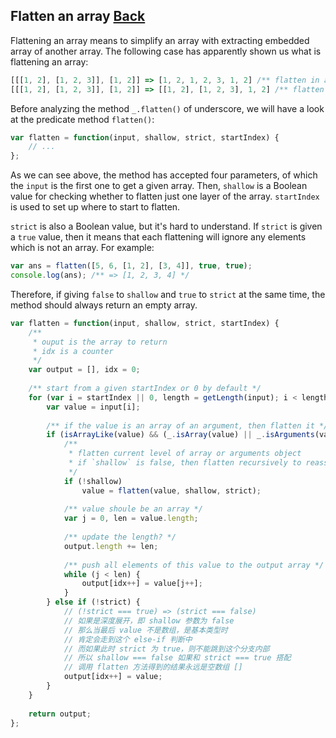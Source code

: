 ## Flatten an array [Back](./../underscore.md)

Flattening an array means to simplify an array with extracting embedded array of another array. The following case has apparently shown us what is flattening an array:

```js
[[[1, 2], [1, 2, 3]], [1, 2]] => [1, 2, 1, 2, 3, 1, 2] /** flatten in a deep way */
[[[1, 2], [1, 2, 3]], [1, 2]] => [[1, 2], [1, 2, 3], 1, 2] /** flatten only one layer */
```

Before analyzing the method `_.flatten()` of underscore, we will have a look at the predicate method `flatten()`:

```js
var flatten = function(input, shallow, strict, startIndex) {
    // ...
};
```

As we can see above, the method has accepted four parameters, of which the `input` is the first one to get a given array. Then, `shallow` is a Boolean value for checking whether to flatten just one layer of the array. `startIndex` is used to set up where to start to flatten.

`strict` is also a Boolean value, but it's hard to understand. If `strict` is given a `true` value, then it means that each flattening will ignore any elements which is not an array. For example:

```js
var ans = flatten([5, 6, [1, 2], [3, 4]], true, true);
console.log(ans); /** => [1, 2, 3, 4] */
```

Therefore, if giving `false` to `shallow` and `true` to `strict` at the same time, the method should always return an empty array.

```js
var flatten = function(input, shallow, strict, startIndex) {
    /**
     * ouput is the array to return
     * idx is a counter
     */
    var output = [], idx = 0;
    
    /** start from a given startIndex or 0 by default */
    for (var i = startIndex || 0, length = getLength(input); i < length; i++) {
        var value = input[i];
        
        /** if the value is an array of an argument, then flatten it */
        if (isArrayLike(value) && (_.isArray(value) || _.isArguments(value))) {
            /**
             * flatten current level of array or arguments object
             * if `shallow` is false, then flatten recursively to reassign the value
             */
            if (!shallow) 
                value = flatten(value, shallow, strict);
            
            /** value shoule be an array */
            var j = 0, len = value.length;
            
            /** update the length? */
            output.length += len;
            
            /** push all elements of this value to the output array */
            while (j < len) {
                output[idx++] = value[j++];
            }
        } else if (!strict) { 
            // (!strict === true) => (strict === false)
            // 如果是深度展开，即 shallow 参数为 false
            // 那么当最后 value 不是数组，是基本类型时
            // 肯定会走到这个 else-if 判断中
            // 而如果此时 strict 为 true，则不能跳到这个分支内部
            // 所以 shallow === false 如果和 strict === true 搭配
            // 调用 flatten 方法得到的结果永远是空数组 []
            output[idx++] = value;
        }
    }
    
    return output;
};
```


